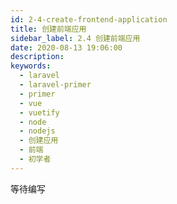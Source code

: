 ```yaml
---
id: 2-4-create-frontend-application
title: 创建前端应用
sidebar_label: 2.4 创建前端应用
date: 2020-08-13 19:06:00
description:
keywords:
  - laravel
  - laravel-primer
  - primer
  - vue
  - vuetify
  - node
  - nodejs
  - 创建应用
  - 前端
  - 初学者
---
```


等待编写
